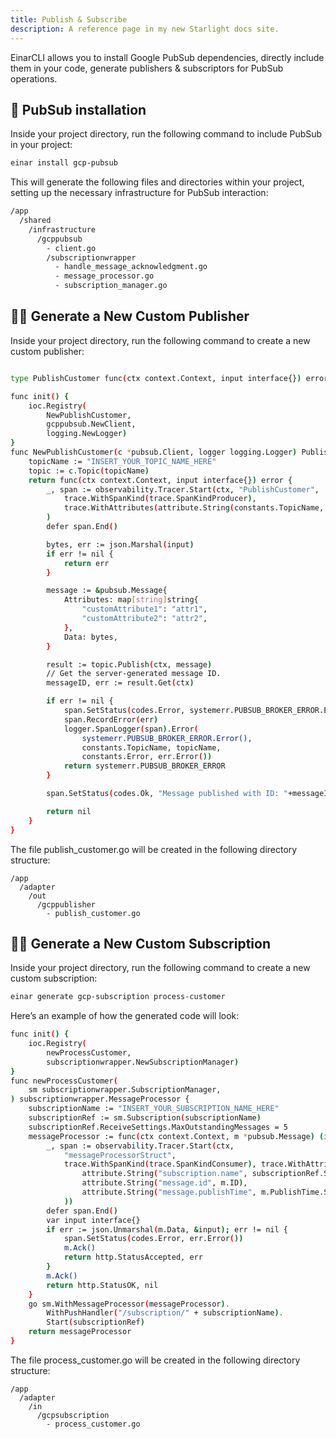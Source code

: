 ```yaml
---
title: Publish & Subscribe
description: A reference page in my new Starlight docs site.
---
```

EinarCLI allows you to install Google PubSub dependencies, directly include them in your code, generate publishers & subscriptors for PubSub operations.

## 📡 PubSub installation
Inside your project directory, run the following command to include PubSub in your project:
```sh
einar install gcp-pubsub
```
This will generate the following files and directories within your project, setting up the necessary infrastructure for PubSub interaction:
```sh 
/app
  /shared
    /infrastructure
      /gcppubsub
        - client.go
        /subscriptionwrapper
          - handle_message_acknowledgment.go
          - message_processor.go
          - subscription_manager.go
```

## 👨‍💻 Generate a New Custom Publisher
Inside your project directory, run the following command to create a new custom publisher:
```sh

type PublishCustomer func(ctx context.Context, input interface{}) error

func init() {
	ioc.Registry(
		NewPublishCustomer,
		gcppubsub.NewClient,
		logging.NewLogger)
}
func NewPublishCustomer(c *pubsub.Client, logger logging.Logger) PublishCustomer {
	topicName := "INSERT_YOUR_TOPIC_NAME_HERE"
	topic := c.Topic(topicName)
	return func(ctx context.Context, input interface{}) error {
		_, span := observability.Tracer.Start(ctx, "PublishCustomer",
			trace.WithSpanKind(trace.SpanKindProducer),
			trace.WithAttributes(attribute.String(constants.TopicName, topicName)),
		)
		defer span.End()

		bytes, err := json.Marshal(input)
		if err != nil {
			return err
		}

		message := &pubsub.Message{
			Attributes: map[string]string{
				"customAttribute1": "attr1",
				"customAttribute2": "attr2",
			},
			Data: bytes,
		}

		result := topic.Publish(ctx, message)
		// Get the server-generated message ID.
		messageID, err := result.Get(ctx)

		if err != nil {
			span.SetStatus(codes.Error, systemerr.PUBSUB_BROKER_ERROR.Error())
			span.RecordError(err)
			logger.SpanLogger(span).Error(
				systemerr.PUBSUB_BROKER_ERROR.Error(),
				constants.TopicName, topicName,
				constants.Error, err.Error())
			return systemerr.PUBSUB_BROKER_ERROR
		}

		span.SetStatus(codes.Ok, "Message published with ID: "+messageID)

		return nil
	}
}
```

The file publish_customer.go will be created in the following directory structure:
```
/app
  /adapter
    /out
      /gcppublisher
        - publish_customer.go  
```
## 👨‍💻 Generate a New Custom Subscription
Inside your project directory, run the following command to create a new custom subscription:
```sh
einar generate gcp-subscription process-customer
```
Here’s an example of how the generated code will look:
```sh
func init() {
	ioc.Registry(
		newProcessCustomer,
		subscriptionwrapper.NewSubscriptionManager)
}
func newProcessCustomer(
	sm subscriptionwrapper.SubscriptionManager,
) subscriptionwrapper.MessageProcessor {
	subscriptionName := "INSERT_YOUR_SUBSCRIPTION_NAME_HERE"
	subscriptionRef := sm.Subscription(subscriptionName)
	subscriptionRef.ReceiveSettings.MaxOutstandingMessages = 5
	messageProcessor := func(ctx context.Context, m *pubsub.Message) (int, error) {
		_, span := observability.Tracer.Start(ctx,
			"messageProcessorStruct",
			trace.WithSpanKind(trace.SpanKindConsumer), trace.WithAttributes(
				attribute.String("subscription.name", subscriptionRef.String()),
				attribute.String("message.id", m.ID),
				attribute.String("message.publishTime", m.PublishTime.String()),
			))
		defer span.End()
		var input interface{}
		if err := json.Unmarshal(m.Data, &input); err != nil {
			span.SetStatus(codes.Error, err.Error())
			m.Ack()
			return http.StatusAccepted, err
		}
		m.Ack()
		return http.StatusOK, nil
	}
	go sm.WithMessageProcessor(messageProcessor).
		WithPushHandler("/subscription/" + subscriptionName).
		Start(subscriptionRef)
	return messageProcessor
}
```
The file process_customer.go will be created in the following directory structure:
```
/app
  /adapter
    /in
      /gcpsubscription
        - process_customer.go  
```
